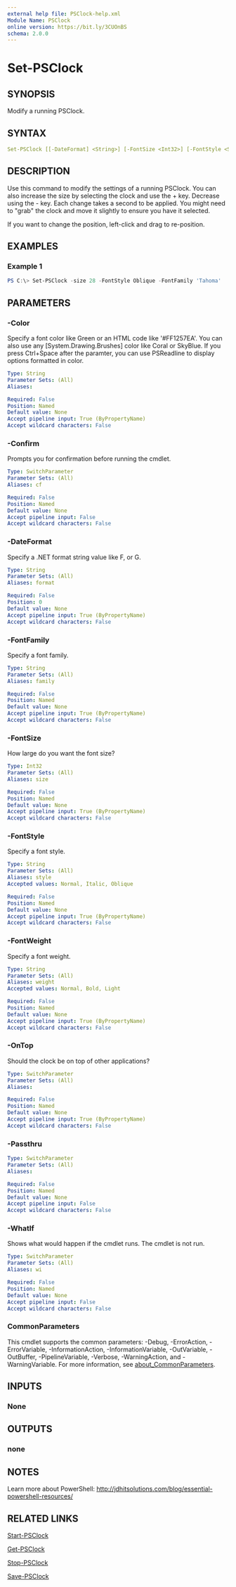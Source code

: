 ```yaml
---
external help file: PSClock-help.xml
Module Name: PSClock
online version: https://bit.ly/3CUOnBS
schema: 2.0.0
---
```


# Set-PSClock

## SYNOPSIS

Modify a running PSClock.

## SYNTAX

```yaml
Set-PSClock [[-DateFormat] <String>] [-FontSize <Int32>] [-FontStyle <String>] [-FontWeight <String>] [-FontFamily <String>] [-Color <String>] [-OnTop] [-Passthru] [-WhatIf] [-Confirm] [<CommonParameters>]
```

## DESCRIPTION

Use this command to modify the settings of a running PSClock. You can also increase the size by selecting the clock and use the + key. Decrease using the - key. Each change takes a second to be applied. You might need to "grab" the clock and move it slightly to ensure you have it selected.

If you want to change the position, left-click and drag to re-position.

## EXAMPLES

### Example 1

```powershell
PS C:\> Set-PSClock -size 28 -FontStyle Oblique -FontFamily 'Tahoma'
```

## PARAMETERS

### -Color

Specify a font color like Green or an HTML code like '#FF1257EA'. You can also use any [System.Drawing.Brushes] color like Coral or SkyBlue. If you press Ctrl+Space after the paramter, you can use PSReadline to display options formatted in color.

```yaml
Type: String
Parameter Sets: (All)
Aliases:

Required: False
Position: Named
Default value: None
Accept pipeline input: True (ByPropertyName)
Accept wildcard characters: False
```

### -Confirm

Prompts you for confirmation before running the cmdlet.

```yaml
Type: SwitchParameter
Parameter Sets: (All)
Aliases: cf

Required: False
Position: Named
Default value: None
Accept pipeline input: False
Accept wildcard characters: False
```

### -DateFormat

Specify a .NET format string value like F, or G.

```yaml
Type: String
Parameter Sets: (All)
Aliases: format

Required: False
Position: 0
Default value: None
Accept pipeline input: True (ByPropertyName)
Accept wildcard characters: False
```

### -FontFamily

Specify a font family.

```yaml
Type: String
Parameter Sets: (All)
Aliases: family

Required: False
Position: Named
Default value: None
Accept pipeline input: True (ByPropertyName)
Accept wildcard characters: False
```

### -FontSize

How large do you want the font size?

```yaml
Type: Int32
Parameter Sets: (All)
Aliases: size

Required: False
Position: Named
Default value: None
Accept pipeline input: True (ByPropertyName)
Accept wildcard characters: False
```

### -FontStyle

Specify a font style.

```yaml
Type: String
Parameter Sets: (All)
Aliases: style
Accepted values: Normal, Italic, Oblique

Required: False
Position: Named
Default value: None
Accept pipeline input: True (ByPropertyName)
Accept wildcard characters: False
```

### -FontWeight

Specify a font weight.

```yaml
Type: String
Parameter Sets: (All)
Aliases: weight
Accepted values: Normal, Bold, Light

Required: False
Position: Named
Default value: None
Accept pipeline input: True (ByPropertyName)
Accept wildcard characters: False
```

### -OnTop

Should the clock be on top of other applications?

```yaml
Type: SwitchParameter
Parameter Sets: (All)
Aliases:

Required: False
Position: Named
Default value: None
Accept pipeline input: True (ByPropertyName)
Accept wildcard characters: False
```

### -Passthru

```yaml
Type: SwitchParameter
Parameter Sets: (All)
Aliases:

Required: False
Position: Named
Default value: None
Accept pipeline input: False
Accept wildcard characters: False
```

### -WhatIf

Shows what would happen if the cmdlet runs.
The cmdlet is not run.

```yaml
Type: SwitchParameter
Parameter Sets: (All)
Aliases: wi

Required: False
Position: Named
Default value: None
Accept pipeline input: False
Accept wildcard characters: False
```

### CommonParameters

This cmdlet supports the common parameters: -Debug, -ErrorAction, -ErrorVariable, -InformationAction, -InformationVariable, -OutVariable, -OutBuffer, -PipelineVariable, -Verbose, -WarningAction, and -WarningVariable. For more information, see [about_CommonParameters](http://go.microsoft.com/fwlink/?LinkID=113216).

## INPUTS

### None

## OUTPUTS

### none

## NOTES

Learn more about PowerShell: http://jdhitsolutions.com/blog/essential-powershell-resources/

## RELATED LINKS

[Start-PSClock](Start-PSClock.md)

[Get-PSClock](Get-PSClock.md)

[Stop-PSClock](Stop-PSClock.md)

[Save-PSClock](Save-PSClock.md)
